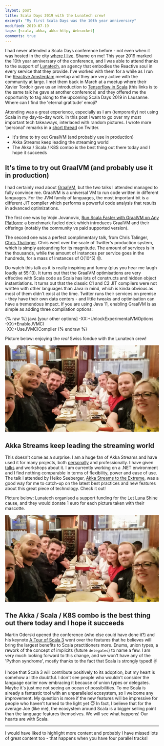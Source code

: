 ```yaml
---
layout: post
title: Scala Days 2019 with the Lunatech crew!
excerpt: "My first Scala Days was the 10th year anniversary"
modified: 2019-07-19
tags: [scala, akka, akka-http, Websocket]
comments: true
---
```


I had never attended a Scala Days conference before - not even when it was hosted in the city
[where I live](http://event.scaladays.org/scaladays-amsterdam-2015). Shame on me! This year 2019 marked the 10th year
anniversary of the conference, and I was able to attend thanks to the support of [Lunatech](https://lunatech.com/),
an agency that embodies the Reactive soul in every service that they provide. I've worked with them for a while as I run 
the [Reactive Amsterdam](https://www.meetup.com/Reactive-Amsterdam/) meetup and they are very active with the community
at large. I met them back in March at a meetup where their Xavier Tordoir gave us an introduction to 
[Tensorflow in Scala](https://www.youtube.com/watch?v=83iprWIhjMM) (this links is to the same talk he gave at another conference)
and they offered me the opportunity to tag along to the upcoming Scala Days 2019 in Lausanne. Where can I find the 'eternal gratitude' emoji?

Attending was a great experience, especially as I am (temporarily) not using Scala in my day-to-day work. 
In this post I want to go over my most important tech takeaways, interlaced with random pictures. I wrote more 'personal'
remarks in a [short thread](https://twitter.com/ticofab/status/1139918004806967297) on Twitter.

* It's time to try out GraalVM (and probably use in production)
* Akka Streams keep leading the streaming world
* The Akka / Scala / K8S combo is the best thing out there today and I hope it succeeds

## It's time to try out GraalVM (and probably use it in production)

I had certainly read about [GraalVM](https://www.graalvm.org/), but the two talks I attended managed to fully convince me.
GraalVM is a universal VM to run code written in different languages. For the JVM family of languages, the most important bit
is a different JIT compiler which performs a powerful code analysis that results in advanced optimizations.

The first one was by Vojin Jovanovic, [Run Scala Faster with GraalVM on Any Platform](https://scaladays.org/schedule/run-scala-faster-with-graalvm-on-any-platform):
a benchmark fueled deck which introduces GraalVM and their offerings (notably the community vs paid supported version).
 
The second one was a perfect complimentary talk, from Chris Talinger, [Chris Thalinger](https://scaladays.org/schedule/performance-tuning-twitter-services-with-graal-and-ml).
Chris went over the scale of Twitter's production system, which is simply astounding for its magnitude. The amount of services
is in the thousands, while the amount of instances per service goes in the hundreds, for a mass of instances of O(10^5) 😮. 

Do watch this talk as it is really inspiring and funny (plus you hear me laugh loudly at 55:13). It turns out that the GraalVM
optimisations are very effective with Scala code as Scala has lots of constructs and hidden object instantiations. It turns out
that the classic C1 and C2 JIT compilers were not written with other languages than Java in mind, which is kinda obvious as most
of them didn't exist at the time. Twitter runs their services on premise - they have their own data centers - and little tweaks and optimisation can have a tremendous impact.
If you are using Java 11, enabling GraalVM is as simple as adding three compilation options:

{% raw %}
java [your other options]
     -XX:+UnlockExperimentalVMOptions \
     -XX:+EnableJVMCI \
     -XX:+UseJVMCICompiler
{% endraw %}

Picture below: enjoying the _real_ Swiss fondue with the Lunatech crew!

![When in Switzerland, enjoy the real fondue.](/images/lunatech-fondue-lausanne-scala-days-2019.png)

## Akka Streams keep leading the streaming world

This doesn't come as a surprise. I am a huge fan of Akka Streams and have used it for many projects, both
[personally](http://ticofab.io/Caterina-side-project/) and professionally. I have given
[talks](https://www.youtube.com/watch?v=MQGXrrhGUTw&t=5s) and workshops about it. 
I am currently working on a .NET environment and I find nothing comparable in terms of flexibility, power and ease of use.
The talk I attended by Heiko Seeberger, [Akka Streams to the Extreme](https://scaladays.org/schedule/akka-streams-to-the-extreme),
was a good way for me to catch-up on the latest best practices and new features about this great piece of technology. Check it out!

Picture below: Lunatech organised a support funding for the [Let Luna Shine](https://www.gofundme.com/let-luna-shine) cause,
and they would donate 1 euro for each picture taken with their mascotte. 

![When in Switzerland, enjoy the real fondue.](/images/lunatech-fondue-lausanne-scala-days-2019.png)

## The Akka / Scala / K8S combo is the best thing out there today and I hope it succeeds

Martin Oderski opened the conference (who else could have done it?) and his keynote [A Tour of Scala 3](https://www.gofundme.com/let-luna-shine)
went over the features that he believes will bring the largest benefits to Scala practitioners more. Enums, union types,
a rework of the concept of implicits (future `delegates`) to name a few. I am very much looking forward to this change, and
we won't have any of the 'Python syndrome', mostly thanks to the fact that Scala is strongly typed! ✌️

I hope that Scala 3 will contribute positively to its adoption, but my heart is somehow a little doubtful. I don't see people who
wouldn't consider the language earlier now embracing it because of union types or delegates. Maybe it's just me not seeing
an ocean of possibilities. To me Scala is already a fantastic tool with an unparalleled ecosystem, so I welcome any improvement.
My question is more if the new features will be impressive for people who haven't turned to the light yet 😇
In fact, I believe that for the average Joe (like me), the ecosystem around Scala is a bigger selling point than the 
language features themselves. We will see what happens! Our hearts are with Scala.

***

I would have liked to highlight more content and probably I have missed lots of great content too - that happens when 
you have four parallel tracks!